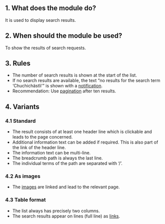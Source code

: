 ## 1. What does the module do?
It is used to display search results.

## 2. When should the module be used? 
To show the results of search requests.

## 3. Rules 
* The number of search results is shown at the start of the list.
* If no search results are available, the text “no results for the search term ‘Chuchichästli’” is shown with a [notification](https://digital.sbb.ch/en/components/notification).
* Recommendation: Use [pagination](https://digital.sbb.ch/en/components/pagination) after ten results.

## 4. Variants
### 4.1 Standard
* The result consists of at least one header line which is clickable and leads to the page concerned.
* Additional information text can be added if required. This is also part of the link of the header line.
* The information text can be multi-line.
* The breadcrumb path is always the last line.
* The individual terms of the path are separated with ‘/’.


### 4.2 As images
* The [images](https://digital.sbb.ch/en/basics/images) are linked and lead to the relevant page.

### 4.3 Table format
* The list always has precisely two columns.
* The search results appear on lines (full line) as [links](https://digital.sbb.ch/en/components/link).
